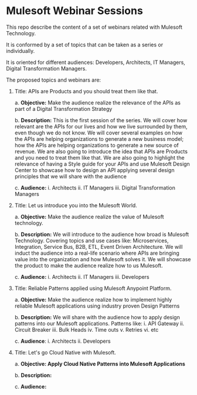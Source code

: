 # Mulesoft Webinar Sessions

This repo describe the content of a set of webinars related with Mulesoft Technology.

It is conformed by a set of topics that can be taken as a series or individually.

It is oriented for different audiences: Developers, Architects, IT Managers, Digital Transformation Managers.

The proposed topics and webinars are:

1.  Title: APIs are Products and you should treat them like that.

    a.  **Objective:** Make the audience realize the relevance of the APIs
        as part of a Digital Transformation Strategy
		
    b.  **Description:** This is the first session of the series. We will
        cover how relevant are the APIs for our lives and how we live
        surrounded by them, even though we do not know. We will cover several examples on how the APIs are helping organizations to generate a new business model; how the APIs are
		helping organizations to generate a new source of revenue.
		We are also going to introduce the idea that APIs are Products and you need to treat them like that.
		We are also going to highlight the relevance of having a Style guide for your APIs and use Mulesoft Design Center to showcase
		how to design an API applying several design principles that we will share with the audience

	c.  **Audience:**
		i.  Architects
		ii. IT Managers
		iii. Digital Transformation Managers

2.  Title: Let us introduce you into the Mulesoft World.
    
	a.  **Objective:** Make the audience realize the value of Mulesoft technology.
		
    b.  **Description:** We will introduce to the audience how broad is Mulesoft Technology. Covering topics and use cases like:
        Microservices, Integration, Service Bus, B2B, ETL, Event Driven
        Architecture. We will induct the audience into a real-life scenario where APIs are bringing value into the organization and how Mulesoft solves it. We
		will showcase the product to make the audience realize how to us Mulesoft.

	c.  **Audience:**
		i.  Architects
		ii. IT Managers
		iii. Developers

3.  Title: Reliable Patterns applied using Mulesoft Anypoint Platform.

    a.  **Objective:** Make the audience realize how to implement highly reliable Mulesoft applications using industry proven Design Patterns

    b.  **Description:** We will share with the audience how to apply design patterns into our Mulesoft applications. Patterns like:
			i.  API Gateway
			ii. Circuit Breaker
			iii. Bulk Heads
			iv. Time outs
			v.  Retries
			vi. etc

    c.  **Audience**:
			i.  Architects
			ii. Developers

4.  Title: Let's go Cloud Native with Mulesoft.

    a.  **Objective: Apply Cloud Native Patterns into Mulesoft Applications**
		
    b.  **Description:**

    c.  **Audience:**
